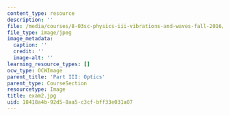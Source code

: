 ```yaml
---
content_type: resource
description: ''
file: /media/courses/8-03sc-physics-iii-vibrations-and-waves-fall-2016/18418a4b92d58aa5c3cfbff33e031a07_exam2.jpg
file_type: image/jpeg
image_metadata:
  caption: ''
  credit: ''
  image-alt: ''
learning_resource_types: []
ocw_type: OCWImage
parent_title: 'Part III: Optics'
parent_type: CourseSection
resourcetype: Image
title: exam2.jpg
uid: 18418a4b-92d5-8aa5-c3cf-bff33e031a07
---
```

